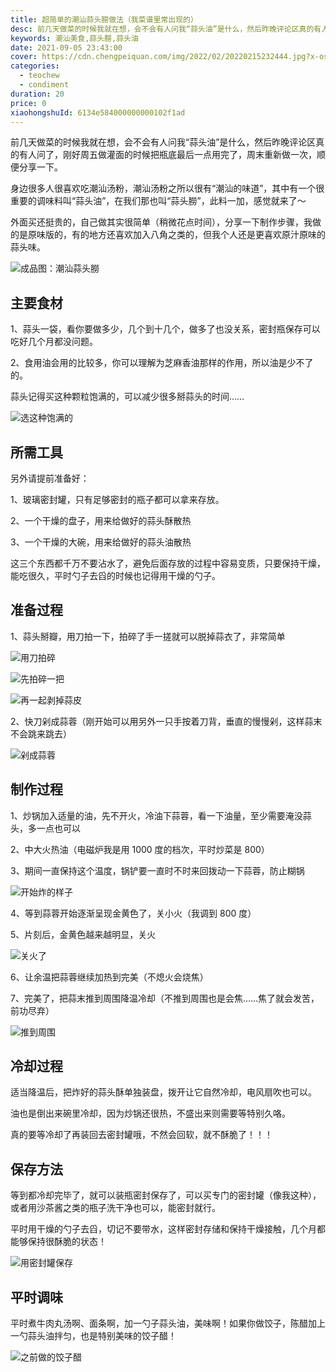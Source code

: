 ```yaml
---
title: 超简单的潮汕蒜头朥做法（我菜谱里常出现的）
desc: 前几天做菜的时候我就在想，会不会有人问我“蒜头油”是什么，然后昨晚评论区真的有人问了，刚好周五做灌面的时候把瓶底最后一点用完了，周末重新做一次，顺便分享一下。
keywords: 潮汕美食,蒜头朥,蒜头油
date: 2021-09-05 23:43:00
cover: https://cdn.chengpeiquan.com/img/2022/02/20220215232444.jpg?x-oss-process=image/interlace,1
categories:
  - teochew
  - condiment
duration: 20
price: 0
xiaohongshuId: 6134e584000000000102f1ad
---
```


前几天做菜的时候我就在想，会不会有人问我“蒜头油”是什么，然后昨晚评论区真的有人问了，刚好周五做灌面的时候把瓶底最后一点用完了，周末重新做一次，顺便分享一下。

身边很多人很喜欢吃潮汕汤粉，潮汕汤粉之所以很有“潮汕的味道”，其中有一个很重要的调味料叫“蒜头油”，在我们那也叫“蒜头朥”，此料一加，感觉就来了～

外面买还挺贵的，自己做其实很简单（稍微花点时间），分享一下制作步骤，我做的是原味版的，有的地方还喜欢加入八角之类的，但我个人还是更喜欢原汁原味的蒜头味。

![成品图：潮汕蒜头朥](https://cdn.chengpeiquan.com/img/2022/02/20220215232503.jpg?x-oss-process=image/interlace,1)

## 主要食材

1、蒜头一袋，看你要做多少，几个到十几个，做多了也没关系，密封瓶保存可以吃好几个月都没问题。

2、食用油会用的比较多，你可以理解为芝麻香油那样的作用，所以油是少不了的。

蒜头记得买这种颗粒饱满的，可以减少很多掰蒜头的时间……

![选这种饱满的](https://cdn.chengpeiquan.com/img/2022/02/20220215232455.jpg?x-oss-process=image/interlace,1)

## 所需工具

另外请提前准备好：

1、玻璃密封罐，只有足够密封的瓶子都可以拿来存放。

2、一个干燥的盘子，用来给做好的蒜头酥散热

3、一个干燥的大碗，用来给做好的蒜头油散热

这三个东西都千万不要沾水了，避免后面存放的过程中容易变质，只要保持干燥，能吃很久，平时勺子去舀的时候也记得用干燥的勺子。

## 准备过程

1、蒜头掰瓣，用刀拍一下，拍碎了手一搓就可以脱掉蒜衣了，非常简单

![用刀拍碎](https://cdn.chengpeiquan.com/img/2022/02/20220215232456.jpg?x-oss-process=image/interlace,1)

![先拍碎一把](https://cdn.chengpeiquan.com/img/2022/02/20220215232457.jpg?x-oss-process=image/interlace,1)

![再一起剥掉蒜皮](https://cdn.chengpeiquan.com/img/2022/02/20220215232458.jpg?x-oss-process=image/interlace,1)

2、快刀剁成蒜蓉（刚开始可以用另外一只手按着刀背，垂直的慢慢剁，这样蒜末不会跳来跳去）

![剁成蒜蓉](https://cdn.chengpeiquan.com/img/2022/02/20220215232459.jpg?x-oss-process=image/interlace,1)

## 制作过程

1、炒锅加入适量的油，先不开火，冷油下蒜蓉，看一下油量，至少需要淹没蒜头，多一点也可以

2、中大火热油（电磁炉我是用 1000 度的档次，平时炒菜是 800）

3、期间一直保持这个温度，锅铲要一直时不时来回拨动一下蒜蓉，防止糊锅

![开始炸的样子](https://cdn.chengpeiquan.com/img/2022/02/20220215232500.jpg?x-oss-process=image/interlace,1)

4、等到蒜蓉开始逐渐呈现金黄色了，关小火（我调到 800 度）

5、片刻后，金黄色越来越明显，关火

![关火了](https://cdn.chengpeiquan.com/img/2022/02/20220215232501.jpg?x-oss-process=image/interlace,1)

6、让余温把蒜蓉继续加热到完美（不熄火会烧焦）

7、完美了，把蒜末推到周围降温冷却（不推到周围也是会焦……焦了就会发苦，前功尽弃）

![推到周围](https://cdn.chengpeiquan.com/img/2022/02/20220215232502.jpg?x-oss-process=image/interlace,1)

## 冷却过程

适当降温后，把炸好的蒜头酥单独装盘，拨开让它自然冷却，电风扇吹也可以。

油也是倒出来碗里冷却，因为炒锅还很热，不盛出来则需要等特别久咯。

真的要等冷却了再装回去密封罐哦，不然会回软，就不酥脆了！！！

## 保存方法

等到都冷却完毕了，就可以装瓶密封保存了，可以买专门的密封罐（像我这种），或者用沙茶酱之类的瓶子洗干净也可以，能密封就行。

平时用干燥的勺子去舀，切记不要带水，这样密封存储和保持干燥接触，几个月都能够保持很酥脆的状态！

![用密封罐保存](https://cdn.chengpeiquan.com/img/2022/02/20220215232503.jpg?x-oss-process=image/interlace,1)

## 平时调味

平时煮牛肉丸汤啊、面条啊，加一勺子蒜头油，美味啊！如果你做饺子，陈醋加上一勺蒜头油拌匀，也是特别美味的饺子醋！

![之前做的饺子醋](https://cdn.chengpeiquan.com/img/2022/02/20220215232504.jpg?x-oss-process=image/interlace,1)
